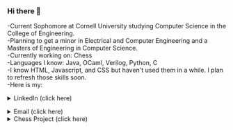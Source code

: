 ### Hi there 👋

-Current Sophomore at Cornell University studying Computer Science in the College of Engineering.<br/>
-Planning to get a minor in Electrical and Computer Engineering and a Masters of Engineering in Computer Science.<br/>
-Currently working on: Chess<br/>
-Languages I know: Java, OCaml, Verilog, Python, C<br/>
-I know HTML, Javascript, and CSS but haven't used them in a while. I plan to refresh those skills soon.<br/>
-Here is my: <details><summary>LinkedIn (click here)</summary><p> https://www.linkedin.com/in/mitchellegray/ </p></details>
<details><summary>Email (click here)</summary><p> meg346@cornell.edu</p> </details>


 
<details><summary>Chess Project (click here)</summary><img src="https://raw.githubusercontent.com/MitchellGray100/Chess/main/readMeImages/ChessGIFSmall.gif" width="700" alt="Chess Project Image"> </img></details> <br/>
 
 


